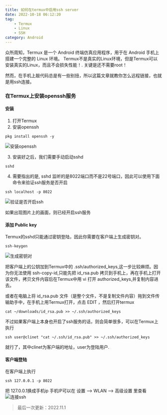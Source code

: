 ```yaml
---
title: 如何在termux中启用ssh server
date: 2022-10-18 06:12:20
tag: 
    - Termux
    - Linux
    - SSH
category: Android
---
```


众所周知，Termux 是一个 Android 终端仿真应用程序，用于在 Android 手机上搭建一个完整的 Linux 环境。 Termux不是真实的Linux环境，但是Termux可以安装真实的Linux，而且不会损失性能！. 关键是还不需要root！

然而，在手机上敲代码总是有一些别扭，所以这篇文章就教你怎么远程链接，也就是用ssh连接。


<!-- more -->

### 在Termux上安装openssh服务
#### 安装
1. 打开Termux
2. 安装openssh
```
pkg install openssh -y
```
![安装openssh](https://image.hestudio.org/img/2023/03/24/641d5f31417e3.jpeg)

3. 安装好之后，我们需要手动启动sshd
```
sshd
```

4. 需要指出的是, sshd 监听的是8022端口而不是22号端口，因此可以使用下面命令来验证ssh服务是否开启
```
ssh localhost -p 8022
```
![验证是否开启ssh](https://image.hestudio.org/img/2023/03/24/641d5f795756f.jpeg)

如果出现图片上的画面，则已经开启ssh服务

#### 添加 Public key
Termux的sshd只能通过密钥登陆，因此你需要在客户端上生成密钥对。
```
ssh-keygen
```
![生成密钥对](https://image.hestudio.org/img/2023/03/24/641d5fb122600.png)

把客户端上的公钥加到Termux中的 .ssh/authorized_keys,这一步比较麻烦。因为你无法使用 ssh-copy-id,只能先把 id_rsa.pub 拷贝到手机上，再在手机上打开该文件，拷贝文件内容后在Termux中用 vi 打开 authorized_keys,并复制内容进去。

或者在电脑上将 id_rsa.pub 文件（是整个文件，不是复制文件内容）拖到文件传输助手中，在手机上用Termux打开，点击 EDIT ，然后打开termux
```
cat ~/downloads/id_rsa.pub >> ~/.ssh/authorized_keys
```

不过如果客户端上本身也开启了ssh服务的话，则会简单很多，可以在Termux上执行
```
ssh user@clinet "cat ~/.ssh/id_rsa.pub" >> ~/.ssh/authorized_keys
```
就行了，其中clinet为客户端的地址，user为登陆用户.

#### 客户端登陆
在客户端上执行
```
ssh 127.0.0.1 -p 8022
```
把 127.0.0.1换成手机ip
手机IP可以在 设置 --> WLAN --> 高级设置 里查看
![连接ssh](https://image.hestudio.org/img/2023/03/24/641d5ff99ba32.png)

> 最后一次更新：2022.11.1

<Share colorful />
